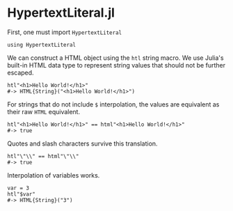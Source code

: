 # HypertextLiteral.jl

First, one must import `HypertextLiteral`

    using HypertextLiteral

We can construct a HTML object using the `htl` string macro. We use
Julia's built-in HTML data type to represent string values that should
not be further escaped.

    htl"<h1>Hello World!</h1>"
    #-> HTML{String}("<h1>Hello World!</h1>")

For strings that do not include `$` interpolation, the values are
equivalent as their raw `HTML` equivalent.

    htl"<h1>Hello World!</h1>" == html"<h1>Hello World!</h1>"
    #-> true

Quotes and slash characters survive this translation.

    htl"\"\\" == html"\"\\"
    #-> true

Interpolation of variables works.
 
    var = 3
    htl"$var"
    #-> HTML{String}("3")
